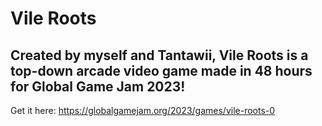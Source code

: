 # Vile Roots

Created by myself and Tantawii, Vile Roots is a top-down arcade video game made in 48 hours for Global Game Jam 2023!
---
Get it here: https://globalgamejam.org/2023/games/vile-roots-0
